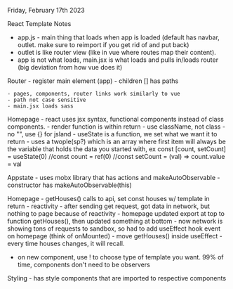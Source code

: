 Friday, February 17th 2023

React Template Notes
  - app.js - main thing that loads when app is loaded (default has navbar, outlet. make sure to reimport if you get rid of and put back)
  -  outlet is like router view (like in vue where routes map their content).
  - app is not what loads, main.jsx is what loads and pulls in/loads router (big deviation from how vue does it)
  
  Router 
    - register main element (app)
    - children [] has paths 

    - pages, components, router links work similarly to vue
    - path not case sensitive
    - main.jsx loads sass 

  Homepage 
    - react uses jsx syntax, functional components instead of class components. 
    - render function is within return
    - use className, not class
    - no "", use {} for jsland
    - useState is a function, we set what we want it to return
      - uses a twople(sp?) which is an array where first item will always be the variable that holds the data you started with,
      ex
      const [count, setCount] = useState(0)
      //const count = ref(0)
      //const setCount = (val) => count.value = val

  Appstate
    - uses mobx library that has actions and makeAutoObservable
    - constructor has makeAutoObservable(this)
    
  Homepage
    - getHouses() calls to api, set const houses w/ template in return
    - reactivity - after sending get request, got data in network, but nothing to page because of reactivity
    - homepage updated export at top to function getHouses(), then updated something at bottom
    - now network is showing tons of requests to sandbox, so had to add useEffect hook event on homepage (think of onMounted)
    - move getHouses() inside useEffect 
    - every time houses changes, it will recall. 

  * on new component, use ! to choose type of template you want.
  99% of time, components don't need to be observers

  Styling
    - has style components that are imported to respective components
    
